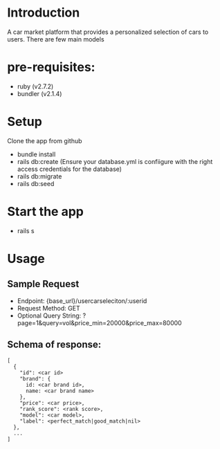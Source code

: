 # Introduction

A car market platform that provides a personalized selection of cars to users. There are few main models
# pre-requisites:
- ruby (v2.7.2)
- bundler (v2.1.4)


# Setup

Clone the app from github
- bundle install
- rails db:create
(Ensure your database.yml is confiigure with the right access credentials for the database)
- rails db:migrate
- rails db:seed



# Start the app

- rails s

# Usage

## Sample Request

- Endpoint: {base_url}/usercarseleciton/:userid
- Request Method: GET
- Optional Query String: ?page=1&query=vol&price_min=20000&price_max=80000



## Schema of response:
```
[
  {
    "id": <car id>
    "brand": {
      id: <car brand id>,
      name: <car brand name>
    },
    "price": <car price>,
    "rank_score": <rank score>,
    "model": <car model>,
    "label": <perfect_match|good_match|nil>
  },
  ...
]